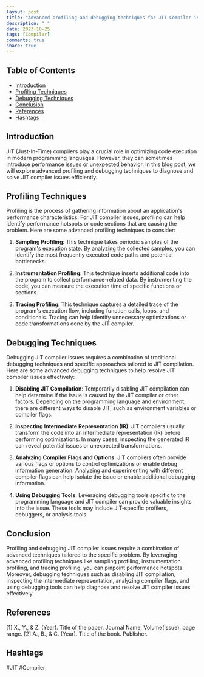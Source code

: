 ```yaml
---
layout: post
title: "Advanced profiling and debugging techniques for JIT Compiler issues"
description: " "
date: 2023-10-25
tags: [Compiler]
comments: true
share: true
---
```


## Table of Contents
- [Introduction](#introduction)
- [Profiling Techniques](#profiling-techniques)
- [Debugging Techniques](#debugging-techniques)
- [Conclusion](#conclusion)
- [References](#references)
- [Hashtags](#hashtags)

## Introduction

JIT (Just-In-Time) compilers play a crucial role in optimizing code execution in modern programming languages. However, they can sometimes introduce performance issues or unexpected behavior. In this blog post, we will explore advanced profiling and debugging techniques to diagnose and solve JIT compiler issues efficiently.

## Profiling Techniques

Profiling is the process of gathering information about an application's performance characteristics. For JIT compiler issues, profiling can help identify performance hotspots or code sections that are causing the problem. Here are some advanced profiling techniques to consider:

1. **Sampling Profiling**: This technique takes periodic samples of the program's execution state. By analyzing the collected samples, you can identify the most frequently executed code paths and potential bottlenecks.

2. **Instrumentation Profiling**: This technique inserts additional code into the program to collect performance-related data. By instrumenting the code, you can measure the execution time of specific functions or sections.

3. **Tracing Profiling**: This technique captures a detailed trace of the program's execution flow, including function calls, loops, and conditionals. Tracing can help identify unnecessary optimizations or code transformations done by the JIT compiler.

## Debugging Techniques

Debugging JIT compiler issues requires a combination of traditional debugging techniques and specific approaches tailored to JIT compilation. Here are some advanced debugging techniques to help resolve JIT compiler issues effectively:

1. **Disabling JIT Compilation**: Temporarily disabling JIT compilation can help determine if the issue is caused by the JIT compiler or other factors. Depending on the programming language and environment, there are different ways to disable JIT, such as environment variables or compiler flags.

2. **Inspecting Intermediate Representation (IR)**: JIT compilers usually transform the code into an intermediate representation (IR) before performing optimizations. In many cases, inspecting the generated IR can reveal potential issues or unexpected transformations.

3. **Analyzing Compiler Flags and Options**: JIT compilers often provide various flags or options to control optimizations or enable debug information generation. Analyzing and experimenting with different compiler flags can help isolate the issue or enable additional debugging information.

4. **Using Debugging Tools**: Leveraging debugging tools specific to the programming language and JIT compiler can provide valuable insights into the issue. These tools may include JIT-specific profilers, debuggers, or analysis tools.

## Conclusion

Profiling and debugging JIT compiler issues require a combination of advanced techniques tailored to the specific problem. By leveraging advanced profiling techniques like sampling profiling, instrumentation profiling, and tracing profiling, you can pinpoint performance hotspots. Moreover, debugging techniques such as disabling JIT compilation, inspecting the intermediate representation, analyzing compiler flags, and using debugging tools can help diagnose and resolve JIT compiler issues effectively.

## References

[1] X., Y., & Z. (Year). Title of the paper. Journal Name, Volume(Issue), page range.
[2] A., B., & C. (Year). Title of the book. Publisher.

## Hashtags

#JIT #Compiler